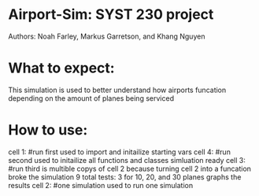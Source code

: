 # Airport-Sim: SYST 230 project
Authors:
Noah Farley, Markus Garretson, and Khang Nguyen

# What to expect:
This simulation is used to better understand how airports funcation depending on the amount of planes being serviced

# How to use:
cell 1: #run first
    used to import and initailize starting vars
cell 4: #run second
    used to initailize all functions and classes
simluation ready
cell 3: #run third
    is multible copys of cell 2 because turning cell 2 into a funcation broke the simulation
    9 total tests: 3 for 10, 20, and 30 planes
    graphs the results
cell 2: #one simulation
    used to run one simulation
